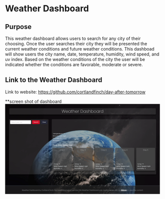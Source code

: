 # Weather Dashboard

## Purpose
This weather dashboard allows users to search for any city of their choosing. Once the user searches their city they will be presented the current weather conditions and future weather conditions. This dashboad will show users the city name, date, temperature, humidity, wind speed, and uv index. Based on the weather conditions of the city the user will be indicated whether the conditions are favorable, moderate or severe. 

## Link to the Weather Dashboard
Link to website: 
https://github.com/cortlandfinch/day-after-tomorrow

**screen shot of dashboard
![image of weather dashboard](./assets/imgs/weather-dashboard.png)